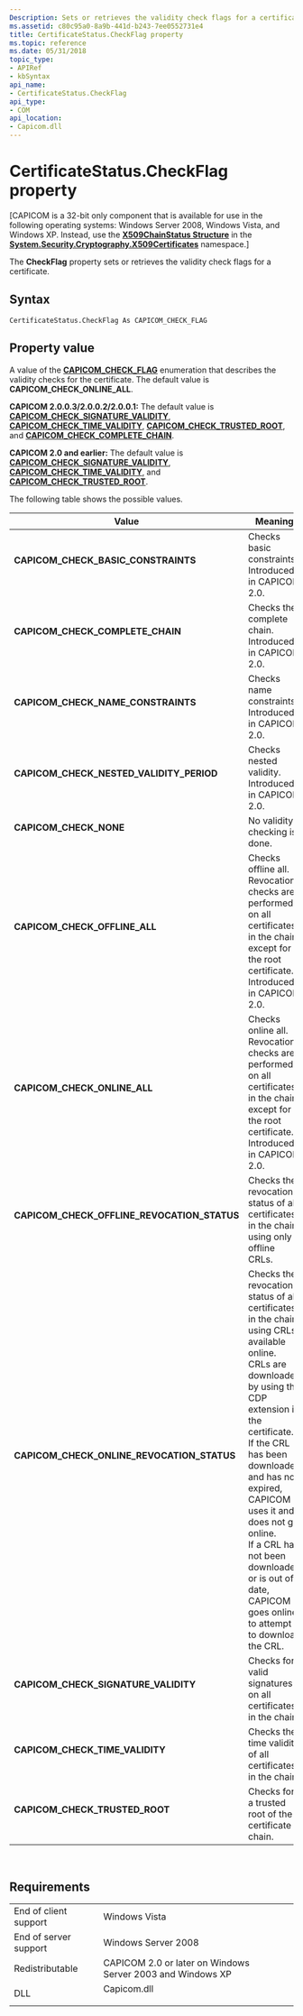 ```yaml
---
Description: Sets or retrieves the validity check flags for a certificate.
ms.assetid: c80c95a0-8a9b-441d-b243-7ee0552731e4
title: CertificateStatus.CheckFlag property
ms.topic: reference
ms.date: 05/31/2018
topic_type:
- APIRef
- kbSyntax
api_name:
- CertificateStatus.CheckFlag
api_type:
- COM
api_location:
- Capicom.dll
---
```


# CertificateStatus.CheckFlag property

\[CAPICOM is a 32-bit only component that is available for use in the following operating systems: Windows Server 2008, Windows Vista, and Windows XP. Instead, use the [**X509ChainStatus Structure**](https://msdn.microsoft.com/library/s1yyxyx9(v=VS.100).aspx) in the [**System.Security.Cryptography.X509Certificates**](https://msdn.microsoft.com/library/73091bzx(v=VS.71).aspx) namespace.\]

The **CheckFlag** property sets or retrieves the validity check flags for a certificate.

## Syntax


```VB
CertificateStatus.CheckFlag As CAPICOM_CHECK_FLAG
```



## Property value

A value of the [**CAPICOM\_CHECK\_FLAG**](capicom-check-flag.md) enumeration that describes the validity checks for the certificate. The default value is **CAPICOM\_CHECK\_ONLINE\_ALL**.

**CAPICOM 2.0.0.3/2.0.0.2/2.0.0.1:** The default value is [**CAPICOM\_CHECK\_SIGNATURE\_VALIDITY**](capicom-check-flag.md), [**CAPICOM\_CHECK\_TIME\_VALIDITY**](capicom-check-flag.md), [**CAPICOM\_CHECK\_TRUSTED\_ROOT**](capicom-check-flag.md), and [**CAPICOM\_CHECK\_COMPLETE\_CHAIN**](capicom-check-flag.md).

**CAPICOM 2.0 and earlier:** The default value is [**CAPICOM\_CHECK\_SIGNATURE\_VALIDITY**](capicom-check-flag.md), [**CAPICOM\_CHECK\_TIME\_VALIDITY**](capicom-check-flag.md), and [**CAPICOM\_CHECK\_TRUSTED\_ROOT**](capicom-check-flag.md).

The following table shows the possible values.



| Value                                                                                                                                                                                                                                          | Meaning                                                                                                                                                                                                                                                                                                                                                                                            |
|------------------------------------------------------------------------------------------------------------------------------------------------------------------------------------------------------------------------------------------------|----------------------------------------------------------------------------------------------------------------------------------------------------------------------------------------------------------------------------------------------------------------------------------------------------------------------------------------------------------------------------------------------------|
| <span id="CAPICOM_CHECK_BASIC_CONSTRAINTS"></span><span id="capicom_check_basic_constraints"></span><dl> <dt>**CAPICOM\_CHECK\_BASIC\_CONSTRAINTS**</dt> </dl>                          | Checks basic constraints. Introduced in CAPICOM 2.0.<br/>                                                                                                                                                                                                                                                                                                                                    |
| <span id="CAPICOM_CHECK_COMPLETE_CHAIN"></span><span id="capicom_check_complete_chain"></span><dl> <dt>**CAPICOM\_CHECK\_COMPLETE\_CHAIN**</dt> </dl>                                   | Checks the complete chain. Introduced in CAPICOM 2.0.<br/>                                                                                                                                                                                                                                                                                                                                   |
| <span id="CAPICOM_CHECK_NAME_CONSTRAINTS"></span><span id="capicom_check_name_constraints"></span><dl> <dt>**CAPICOM\_CHECK\_NAME\_CONSTRAINTS**</dt> </dl>                             | Checks name constraints. Introduced in CAPICOM 2.0.<br/>                                                                                                                                                                                                                                                                                                                                     |
| <span id="CAPICOM_CHECK_NESTED_VALIDITY_PERIOD"></span><span id="capicom_check_nested_validity_period"></span><dl> <dt>**CAPICOM\_CHECK\_NESTED\_VALIDITY\_PERIOD**</dt> </dl>          | Checks nested validity. Introduced in CAPICOM 2.0.<br/>                                                                                                                                                                                                                                                                                                                                      |
| <span id="CAPICOM_CHECK_NONE"></span><span id="capicom_check_none"></span><dl> <dt>**CAPICOM\_CHECK\_NONE**</dt> </dl>                                                                  | No validity checking is done.<br/>                                                                                                                                                                                                                                                                                                                                                           |
| <span id="CAPICOM_CHECK_OFFLINE_ALL"></span><span id="capicom_check_offline_all"></span><dl> <dt>**CAPICOM\_CHECK\_OFFLINE\_ALL**</dt> </dl>                                            | Checks offline all. Revocation checks are performed on all certificates in the chain except for the root certificate. Introduced in CAPICOM 2.0.<br/>                                                                                                                                                                                                                                        |
| <span id="CAPICOM_CHECK_ONLINE_ALL"></span><span id="capicom_check_online_all"></span><dl> <dt>**CAPICOM\_CHECK\_ONLINE\_ALL**</dt> </dl>                                               | Checks online all. Revocation checks are performed on all certificates in the chain except for the root certificate. Introduced in CAPICOM 2.0.<br/>                                                                                                                                                                                                                                         |
| <span id="CAPICOM_CHECK_OFFLINE_REVOCATION_STATUS"></span><span id="capicom_check_offline_revocation_status"></span><dl> <dt>**CAPICOM\_CHECK\_OFFLINE\_REVOCATION\_STATUS**</dt> </dl> | Checks the revocation status of all certificates in the chain using only offline CRLs.<br/>                                                                                                                                                                                                                                                                                                  |
| <span id="CAPICOM_CHECK_ONLINE_REVOCATION_STATUS"></span><span id="capicom_check_online_revocation_status"></span><dl> <dt>**CAPICOM\_CHECK\_ONLINE\_REVOCATION\_STATUS**</dt> </dl>    | Checks the revocation status of all certificates in the chain using CRLs available online. CRLs are downloaded by using the CDP extension in the certificate.<br/> If the CRL has been downloaded and has not expired, CAPICOM uses it and does not go online.<br/> If a CRL has not been downloaded or is out of date, CAPICOM goes online to attempt to download the CRL.<br/> |
| <span id="CAPICOM_CHECK_SIGNATURE_VALIDITY"></span><span id="capicom_check_signature_validity"></span><dl> <dt>**CAPICOM\_CHECK\_SIGNATURE\_VALIDITY**</dt> </dl>                       | Checks for valid signatures on all certificates in the chain.<br/>                                                                                                                                                                                                                                                                                                                           |
| <span id="CAPICOM_CHECK_TIME_VALIDITY"></span><span id="capicom_check_time_validity"></span><dl> <dt>**CAPICOM\_CHECK\_TIME\_VALIDITY**</dt> </dl>                                      | Checks the time validity of all certificates in the chain.<br/>                                                                                                                                                                                                                                                                                                                              |
| <span id="CAPICOM_CHECK_TRUSTED_ROOT"></span><span id="capicom_check_trusted_root"></span><dl> <dt>**CAPICOM\_CHECK\_TRUSTED\_ROOT**</dt> </dl>                                         | Checks for a trusted root of the certificate chain.<br/>                                                                                                                                                                                                                                                                                                                                     |



 

## Requirements



|                                  |                                                                                        |
|----------------------------------|----------------------------------------------------------------------------------------|
| End of client support<br/> | Windows Vista<br/>                                                               |
| End of server support<br/> | Windows Server 2008<br/>                                                         |
| Redistributable<br/>       | CAPICOM 2.0 or later on Windows Server 2003 and Windows XP<br/>                  |
| DLL<br/>                   | <dl> <dt>Capicom.dll</dt> </dl> |



 

 




